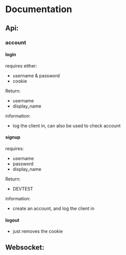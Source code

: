 # Documentation

## Api:

### account

#### login

requires either:
- username & password
- cookie

Return:
- username
- display_name

information:
- log the client in, can also be used to check account


#### signup

requires:
- username
- password
- display_name

Return:
- DEVTEST

information:
- create an account, and log the client in


#### logout
- just removes the cookie


## Websocket:
